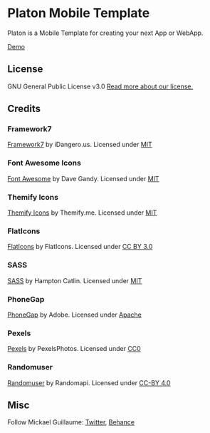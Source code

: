 # Platon Mobile Template

Platon is a Mobile Template for creating your next App or WebApp.

[Demo](http://mickaelguillaume.esy.es/Platon/index.html)

## License

GNU General Public License v3.0 [Read more about our license.](http://www.gnu.org/licenses/gpl-3.0.txt)

## Credits 

### Framework7

[Framework7](http://www.idangero.us/framework7/#.Vh5eAXrtlBc) by iDangero.us. Licensed under [MIT](https://github.com/nolimits4web/Framework7/blob/master/LICENSE)

### Font Awesome Icons 

[Font Awesome](http://fortawesome.github.io/Font-Awesome/) by Dave Gandy. Licensed under [MIT](http://opensource.org/licenses/mit-license.html)

### Themify Icons

[Themify Icons](https://themify.me/themify-icons) by Themify.me. Licensed under [MIT](http://opensource.org/licenses/mit-license.html)

### FlatIcons

[FlatIcons](http://www.flaticon.com/) by FlatIcons. Licensed under [CC BY 3.0](http://creativecommons.org/licenses/by/3.0/)

### SASS

[SASS](http://sass-lang.com/) by Hampton Catlin. Licensed under [MIT](https://github.com/sass/sass/blob/stable/MIT-LICENSE)

### PhoneGap

[PhoneGap](http://phonegap.com/) by Adobe. Licensed under [Apache](https://github.com/phonegap/phonegap-start/blob/master/LICENSE)

### Pexels

[Pexels](https://www.pexels.com/) by PexelsPhotos. Licensed under [CC0](https://creativecommons.org/publicdomain/zero/1.0/)

### Randomuser

[Randomuser](https://randomuser.me/) by Randomapi. Licensed under [CC-BY 4.0](http://creativecommons.org/licenses/by-nc-sa/4.0/)

## Misc

Follow Mickael Guillaume: [Twitter](https://twitter.com/guillaumemick), [Behance](https://www.behance.net/mickaeldll)


